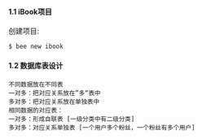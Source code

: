 #### 1.1 iBook项目

创建项目:

```shell
$ bee new ibook
```

#### 1.2 数据库表设计

```shell
不同数据放在不同表
一对多：把对应关系放在”多“表中
多对多：把对应关系放在单独表中
相同数据的对应表：
一对多：形成自联表 [一级分类中有二级分类]
多对多：对应关系单独表 [一个用户多个粉丝，一个粉丝有多个用户]
```

